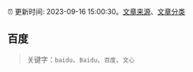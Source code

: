 :alarm_clock: 更新时间: 2023-09-16 15:00:30。[文章来源](/README.md)、[文章分类](/TAGS.md)

## 百度


> 关键字：`baidu`、`Baidu`、`百度`、`文心`



